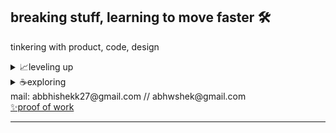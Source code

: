 ## breaking stuff, learning to move faster 🛠️

tinkering with product, code, design


<details>
  <summary>📈leveling up </summary>
  ◽react native  <br/>
  ◽typescript  <br/>
  ◽product design  <br/> 
</details>

<details>
  <summary>☕exploring </summary>
  ◽product thinking  <br/>
  ◽rust  <br/>
  ◽ML  <br/>

</details>




<div>mail: abbhishekk27@gmail.com // abhwshek@gmail.com  <div> <a href="https://abhwshek.com">✨proof of work  </a> </div> </div></div>


---
